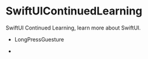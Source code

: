 # SwiftUIContinuedLearning
SwiftUI Continued Learning, learn more about SwiftUI.
* LongPressGuesture

* 
